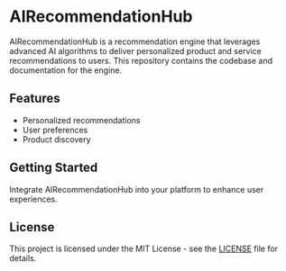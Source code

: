 # AIRecommendationHub

AIRecommendationHub is a recommendation engine that leverages advanced AI algorithms to deliver personalized product and service recommendations to users. This repository contains the codebase and documentation for the engine.

## Features
- Personalized recommendations
- User preferences
- Product discovery

## Getting Started
Integrate AIRecommendationHub into your platform to enhance user experiences.

## License
This project is licensed under the MIT License - see the [LICENSE](LICENSE) file for details.
